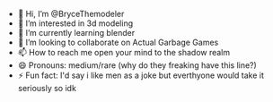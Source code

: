 - 👋 Hi, I’m @BryceThemodeler
- 👀 I’m interested in 3d modeling
- 🌱 I’m currently learning blender
- 💞️ I’m looking to collaborate on Actual Garbage Games
- 📫 How to reach me open your mind to the shadow realm
- 😄 Pronouns: medium/rare (why do they freaking have this line?)
- ⚡ Fun fact: I'd say i like men as a joke but everthyone would take it seriously so idk

<!---
BryceThemodeler/BryceThemodeler is a ✨ special ✨ repository because its `README.md` (this file) appears on your GitHub profile.
You can click the Preview link to take a look at your changes.
--->
